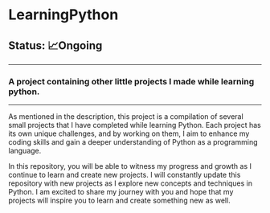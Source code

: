 # LearningPython
## Status: 📈Ongoing
---
### A project containing other little projects I made while learning python.

---

As mentioned in the description, this project is a compilation of several small projects that I have completed while learning Python. Each project has its own unique challenges, and by working on them, I aim to enhance my coding skills and gain a deeper understanding of Python as a programming language.

In this repository, you will be able to witness my progress and growth as I continue to learn and create new projects. I will constantly update this repository with new projects as I explore new concepts and techniques in Python. I am excited to share my journey with you and hope that my projects will inspire you to learn and create something new as well.
